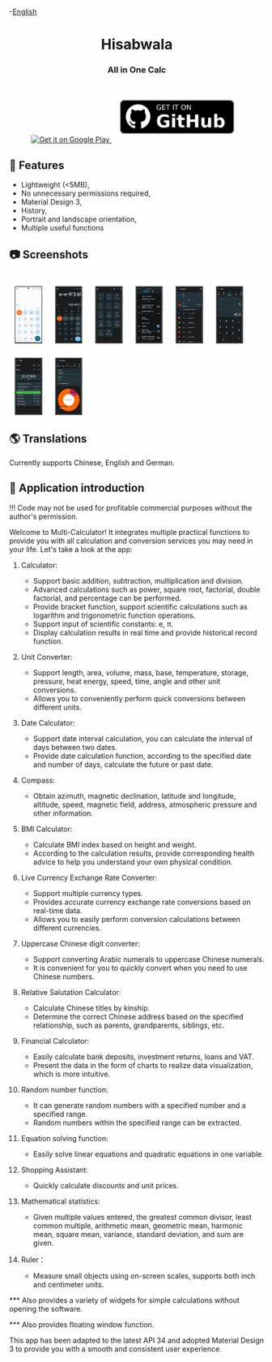 -[English](README.md)


<div align="center">

# Hisabwala

### All in One Calc

<br>

<a href="https://play.google.com/store/apps/details?id=com.yangdai.calc">
      <img alt="Get it on Google Play" src="https://play.google.com/intl/en_us/badges/static/images/badges/en_badge_web_generic.png" height="100">
</a>

<a href="https://github.com/Sourav928893/Hisabwala-All-in-One-Calc">
      <img alt="Get it on GitHub" src="https://raw.githubusercontent.com/deckerst/common/main/assets/get-it-on-github.png" height="100">
</a>

<br>

</div>

## 📖 Features

* Lightweight (<5MB), 
* No unnecessary permissions required, 
* Material Design 3, 
* History, 
* Portrait and landscape orientation, 
* Multiple useful functions

## 📷 Screenshots

<img src="https://github.com/Sourav928893/Hisabwala-All-in-One-Calc/blob/master/288493183-1f0cd1a6-e1db-45a5-828e-16c9864d9ab9.png" width="15%" alt=""/>
<img src="https://github.com/Sourav928893/Hisabwala-All-in-One-Calc/blob/master/288493082-99810edf-2087-4665-b1aa-8ebd3f8f78bd.png" width="15%" alt=""/>
<img src="https://github.com/Sourav928893/Hisabwala-All-in-One-Calc/blob/master/288493310-93cc1cbd-a8ae-4e30-ab79-8b123ea47381.png" width="15%" alt=""/>
<img src="https://github.com/Sourav928893/Hisabwala-All-in-One-Calc/blob/master/288493395-f73e1ec3-af02-45f9-be7c-02ed0c5384df.png" width="15%" alt=""/>
<img src="https://github.com/Sourav928893/Hisabwala-All-in-One-Calc/blob/master/288493516-357a32b6-66bc-4928-a5e1-61887f101ab7.png" width="15%" alt=""/>
<img src="https://github.com/Sourav928893/Hisabwala-All-in-One-Calc/blob/master/288493675-b21cbb6a-2d61-4858-9442-7d8d111c1ee4.png" width="15%" alt=""/>
<img src="https://github.com/Sourav928893/Hisabwala-All-in-One-Calc/blob/master/288493736-83d07490-f0a9-49eb-ad74-432e0de35708.png" width="15%" alt=""/>
<img src="https://github.com/Sourav928893/Hisabwala-All-in-One-Calc/blob/master/288493873-ec4cd6ef-e996-4b90-b6b9-e5084c4451c6.png" width="15%" alt=""/>

## 🌎 Translations

Currently supports Chinese, English and German.

## 📃 Application introduction

!!! Code may not be used for profitable commercial purposes without the author's permission.

Welcome to Multi-Calculator!
It integrates multiple practical functions to provide you with all calculation and conversion services you may need in your life. Let's take a look at the app:

1. Calculator:
    - Support basic addition, subtraction, multiplication and division.
    - Advanced calculations such as power, square root, factorial, double factorial, and percentage can be performed.
    - Provide bracket function, support scientific calculations such as logarithm and trigonometric function operations.
    - Support input of scientific constants: e, π.
    - Display calculation results in real time and provide historical record function.

2. Unit Converter:
    - Support length, area, volume, mass, base, temperature, storage, pressure, heat energy, speed, time, angle and other unit conversions.
    - Allows you to conveniently perform quick conversions between different units.

3. Date Calculator:
    - Support date interval calculation, you can calculate the interval of days between two dates.
    - Provide date calculation function, according to the specified date and number of days, calculate the future or past date.

4. Compass:
    - Obtain azimuth, magnetic declination, latitude and longitude, altitude, speed, magnetic field, address, atmospheric pressure and other information.

5. BMI Calculator:
    - Calculate BMI index based on height and weight.
    - According to the calculation results, provide corresponding health advice to help you understand your own physical condition.

6. Live Currency Exchange Rate Converter:
    - Support multiple currency types.
    - Provides accurate currency exchange rate conversions based on real-time data.
    - Allows you to easily perform conversion calculations between different currencies.

7. Uppercase Chinese digit converter:
    - Support converting Arabic numerals to uppercase Chinese numerals.
    - It is convenient for you to quickly convert when you need to use Chinese numbers.

8. Relative Salutation Calculator:
    - Calculate Chinese titles by kinship.
    - Determine the correct Chinese address based on the specified relationship, such as parents, grandparents, siblings, etc.

9. Financial Calculator:
    - Easily calculate bank deposits, investment returns, loans and VAT.
    - Present the data in the form of charts to realize data visualization, which is more intuitive.

10. Random number function:
    - It can generate random numbers with a specified number and a specified range.
    - Random numbers within the specified range can be extracted.

11. Equation solving function:
    - Easily solve linear equations and quadratic equations in one variable.

12. Shopping Assistant:
    - Quickly calculate discounts and unit prices.

13. Mathematical statistics:
    - Given multiple values entered, the greatest common divisor, least common multiple, arithmetic mean, geometric mean, harmonic mean, square mean, variance, standard deviation, and sum are given.

14. Ruler：
    - Measure small objects using on-screen scales, supports both inch and centimeter units.

*** Also provides a variety of widgets for simple calculations without opening the software.

*** Also provides floating window function.

This app has been adapted to the latest API 34 and adopted Material Design 3 to provide you with a smooth and consistent user experience.
